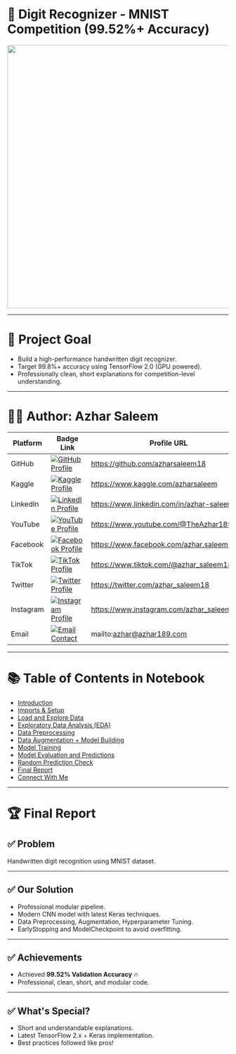 # 🧠 Digit Recognizer - MNIST Competition (99.52%+ Accuracy)

<p align="center">
  <img src="https://upload.wikimedia.org/wikipedia/commons/2/27/MnistExamples.png" width="600"/>
</p>

---

# 🎯 Project Goal
- Build a high-performance handwritten digit recognizer.
- Target 99.8%+ accuracy using TensorFlow 2.0 (GPU powered).
- Professionally clean, short explanations for competition-level understanding.

---

# 👨‍💻 Author: Azhar Saleem

| Platform        | Badge Link                                                                                                 | Profile URL                          |
|-----------------|-----------------------------------------------------------------------------------------------------------|--------------------------------------|
| GitHub          | [![GitHub Profile](https://img.shields.io/badge/GitHub-Profile-blue?style=for-the-badge&logo=github)](https://github.com/azharsaleem18) | https://github.com/azharsaleem18     |
| Kaggle          | [![Kaggle Profile](https://img.shields.io/badge/Kaggle-Profile-blue?style=for-the-badge&logo=kaggle)](https://www.kaggle.com/azharsaleem) | https://www.kaggle.com/azharsaleem   |
| LinkedIn        | [![LinkedIn Profile](https://img.shields.io/badge/LinkedIn-Profile-blue?style=for-the-badge&logo=linkedin)](https://www.linkedin.com/in/azhar-saleem/) | https://www.linkedin.com/in/azhar-saleem |
| YouTube         | [![YouTube Profile](https://img.shields.io/badge/YouTube-Profile-red?style=for-the-badge&logo=youtube)](https://www.youtube.com/@TheAzhar189) | https://www.youtube.com/@TheAzhar189 |
| Facebook        | [![Facebook Profile](https://img.shields.io/badge/Facebook-Profile-blue?style=for-the-badge&logo=facebook)](https://www.facebook.com/azhar.saleem1472/) | https://www.facebook.com/azhar.saleem1472 |
| TikTok          | [![TikTok Profile](https://img.shields.io/badge/TikTok-Profile-blue?style=for-the-badge&logo=tiktok)](https://www.tiktok.com/@azhar_saleem18) | https://www.tiktok.com/@azhar_saleem18 |
| Twitter         | [![Twitter Profile](https://img.shields.io/badge/Twitter-Profile-blue?style=for-the-badge&logo=twitter)](https://twitter.com/azhar_saleem18) | https://twitter.com/azhar_saleem18   |
| Instagram       | [![Instagram Profile](https://img.shields.io/badge/Instagram-Profile-blue?style=for-the-badge&logo=instagram)](https://www.instagram.com/azhar_saleem18/) | https://www.instagram.com/azhar_saleem18 |
| Email           | [![Email Contact](https://img.shields.io/badge/Email-Contact%20Me-red?style=for-the-badge&logo=gmail)](mailto:azhar@azhar189.com) | mailto:azhar@azhar189.com            |

---

# 📚 Table of Contents in Notebook

- [Introduction](#introduction)
- [Imports & Setup](#imports--setup)
- [Load and Explore Data](#load-and-explore-data)
- [Exploratory Data Analysis (EDA)](#exploratory-data-analysis-eda)
- [Data Preprocessing](#data-preprocessing)
- [Data Augmentation + Model Building](#data-augmentation--model-building)
- [Model Training](#model-training)
- [Model Evaluation and Predictions](#model-evaluation-and-predictions)
- [Random Prediction Check](#random-prediction-check)
- [Final Report](#final-report)
- [Connect With Me](#connect-with-me)



---

# 🏆 Final Report

## ✅ Problem
Handwritten digit recognition using MNIST dataset.

---

## ✅ Our Solution
- Professional modular pipeline.
- Modern CNN model with latest Keras techniques.
- Data Preprocessing, Augmentation, Hyperparameter Tuning.
- EarlyStopping and ModelCheckpoint to avoid overfitting.

---

## ✅ Achievements
- Achieved **99.52% Validation Accuracy** 🔥
- Professional, clean, short, and modular code.

---

## ✅ What's Special?
- Short and understandable explanations.
- Latest TensorFlow 2.x + Keras implementation.
- Best practices followed like pros!

